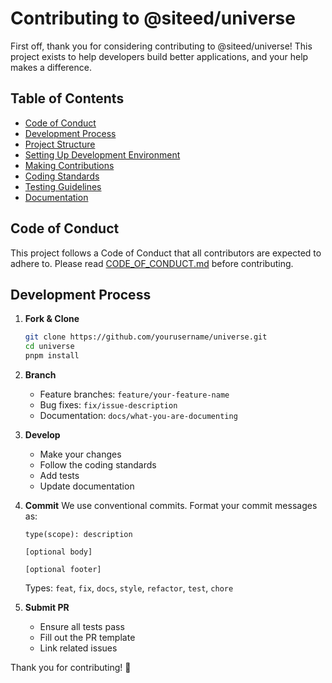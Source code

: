 # Contributing to @siteed/universe

First off, thank you for considering contributing to @siteed/universe! This project exists to help developers build better applications, and your help makes a difference.

## Table of Contents
- [Code of Conduct](#code-of-conduct)
- [Development Process](#development-process)
- [Project Structure](#project-structure)
- [Setting Up Development Environment](#setting-up-development-environment)
- [Making Contributions](#making-contributions)
- [Coding Standards](#coding-standards)
- [Testing Guidelines](#testing-guidelines)
- [Documentation](#documentation)

## Code of Conduct

This project follows a Code of Conduct that all contributors are expected to adhere to. Please read [CODE_OF_CONDUCT.md](./CODE_OF_CONDUCT.md) before contributing.

## Development Process

1. **Fork & Clone**
   ```bash
   git clone https://github.com/yourusername/universe.git
   cd universe
   pnpm install
   ```

2. **Branch**
   - Feature branches: `feature/your-feature-name`
   - Bug fixes: `fix/issue-description`
   - Documentation: `docs/what-you-are-documenting`

3. **Develop**
   - Make your changes
   - Follow the coding standards
   - Add tests
   - Update documentation

4. **Commit**
   We use conventional commits. Format your commit messages as:
   ```
   type(scope): description

   [optional body]

   [optional footer]
   ```
   Types: `feat`, `fix`, `docs`, `style`, `refactor`, `test`, `chore`

5. **Submit PR**
   - Ensure all tests pass
   - Fill out the PR template
   - Link related issues


Thank you for contributing! 🙏
